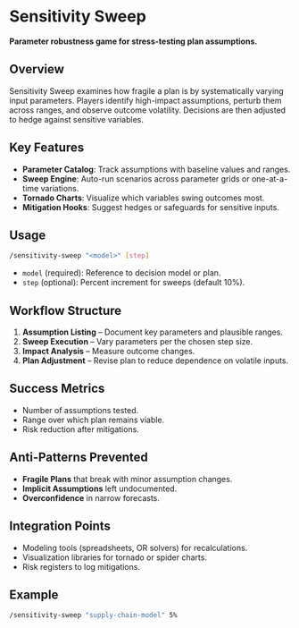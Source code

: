 # Sensitivity Sweep

**Parameter robustness game for stress-testing plan assumptions.**

## Overview
Sensitivity Sweep examines how fragile a plan is by systematically varying input parameters. Players identify high-impact assumptions, perturb them across ranges, and observe outcome volatility. Decisions are then adjusted to hedge against sensitive variables.

## Key Features
- **Parameter Catalog**: Track assumptions with baseline values and ranges.
- **Sweep Engine**: Auto-run scenarios across parameter grids or one-at-a-time variations.
- **Tornado Charts**: Visualize which variables swing outcomes most.
- **Mitigation Hooks**: Suggest hedges or safeguards for sensitive inputs.

## Usage
```bash
/sensitivity-sweep "<model>" [step]
```
- `model` (required): Reference to decision model or plan.
- `step` (optional): Percent increment for sweeps (default 10%).

## Workflow Structure
1. **Assumption Listing** – Document key parameters and plausible ranges.
2. **Sweep Execution** – Vary parameters per the chosen step size.
3. **Impact Analysis** – Measure outcome changes.
4. **Plan Adjustment** – Revise plan to reduce dependence on volatile inputs.

## Success Metrics
- Number of assumptions tested.
- Range over which plan remains viable.
- Risk reduction after mitigations.

## Anti-Patterns Prevented
- **Fragile Plans** that break with minor assumption changes.
- **Implicit Assumptions** left undocumented.
- **Overconfidence** in narrow forecasts.

## Integration Points
- Modeling tools (spreadsheets, OR solvers) for recalculations.
- Visualization libraries for tornado or spider charts.
- Risk registers to log mitigations.

## Example
```bash
/sensitivity-sweep "supply-chain-model" 5%
```
